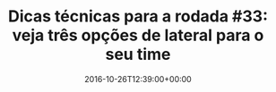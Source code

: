 ---
layout: post
title: "Dicas técnicas para a rodada #33: veja três opções de lateral para o seu time"
date: 2016-10-26T12:39:00+00:00
external_link: "http://globoesporte.globo.com/cartola-fc/dicas/noticia/2016/10/dicas-tecnicas-para-rodada-33-veja-tres-opcoes-de-lateral-para-o-seu-time.html"
categories: news globo.com
---